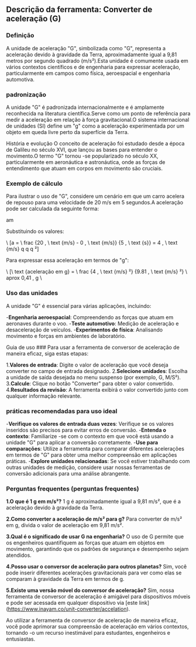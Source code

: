 ## Descrição da ferramenta: Converter de aceleração (G)

### Definição
A unidade de aceleração "G", simbolizada como "G", representa a aceleração devido à gravidade da Terra, aproximadamente igual a 9,81 metros por segundo quadrado (m/s²).Esta unidade é comumente usada em vários contextos científicos e de engenharia para expressar aceleração, particularmente em campos como física, aeroespacial e engenharia automotiva.

### padronização
A unidade "G" é padronizada internacionalmente e é amplamente reconhecida na literatura científica.Serve como um ponto de referência para medir a aceleração em relação à força gravitacional.O sistema internacional de unidades (SI) define um "g" como a aceleração experimentada por um objeto em queda livre perto da superfície da Terra.

História e evolução
O conceito de aceleração foi estudado desde a época de Galileu no século XVI, que lançou as bases para entender o movimento.O termo "G" tornou -se popularizado no século XX, particularmente em aeronáutica e astronáutica, onde as forças de entendimento que atuam em corpos em movimento são cruciais.

### Exemplo de cálculo
Para ilustrar o uso de "G", considere um cenário em que um carro acelera de repouso para uma velocidade de 20 m/s em 5 segundos.A aceleração pode ser calculada da seguinte forma:

am

Substituindo os valores:

\ [a = \ frac {20 \, \ text {m/s} - 0 \, \ text {m/s}} {5 \, \ text {s}} = 4 \, \ text {m/s} q q q ²]

Para expressar essa aceleração em termos de "g":

\ [\ text {aceleração em g} = \ frac {4 \, \ text {m/s} ²} {9.81 \, \ text {m/s} ²} \ aprox 0,41 \, g \

### Uso das unidades
A unidade "G" é essencial para várias aplicações, incluindo:

-**Engenharia aeroespacial**: Compreendendo as forças que atuam em aeronaves durante o voo.
-**Teste automotivo**: Medição de aceleração e desaceleração de veículos.
-**Experimentos de física**: Analisando movimento e forças em ambientes de laboratório.

Guia de uso ###
Para usar a ferramenta de conversor de aceleração de maneira eficaz, siga estas etapas:

1.**Valores de entrada**: Digite o valor de aceleração que você deseja converter no campo de entrada designado.
2.**Selecione unidades**: Escolha a unidade de saída desejada no menu suspenso (por exemplo, G, M/S²).
3.**Calcule**: Clique no botão "Converter" para obter o valor convertido.
4.**Resultados da revisão**: A ferramenta exibirá o valor convertido junto com qualquer informação relevante.

### práticas recomendadas para uso ideal
-**Verifique os valores de entrada duas vezes**: Verifique se os valores inseridos são precisos para evitar erros de conversão.
-**Entenda o contexto**: Familiarize -se com o contexto em que você está usando a unidade "G" para aplicar a conversão corretamente.
-**Use para comparações**: Utilize a ferramenta para comparar diferentes acelerações em termos de "G" para obter uma melhor compreensão em aplicações práticas.
-**Explore unidades relacionadas**: Se você estiver trabalhando com outras unidades de medição, considere usar nossas ferramentas de conversão adicionais para uma análise abrangente.

### Perguntas frequentes (perguntas frequentes)

**1.O que é 1 g em m/s²?**
1 g é aproximadamente igual a 9,81 m/s², que é a aceleração devido à gravidade da Terra.

**2.Como converter a aceleração de m/s² para g?**
Para converter de m/s² em g, divida o valor de aceleração em 9,81 m/s².

**3.Qual é o significado de usar G na engenharia?**
O uso de G permite que os engenheiros quantifiquem as forças que atuam em objetos em movimento, garantindo que os padrões de segurança e desempenho sejam atendidos.

**4.Posso usar o conversor de aceleração para outros planetas?**
Sim, você pode inserir diferentes acelerações gravitacionais para ver como elas se comparam à gravidade da Terra em termos de g.

**5.Existe uma versão móvel do conversor de aceleração?**
Sim, nossa ferramenta de conversor de aceleração é amigável para dispositivos móveis e pode ser acessada em qualquer dispositivo via [este link] (https://www.inayam.co/unit-converter/accelation).

Ao utilizar a ferramenta de conversor de aceleração de maneira eficaz, você pode aprimorar sua compreensão de aceleração em vários contextos, tornando -o um recurso inestimável para estudantes, engenheiros e entusiastas.